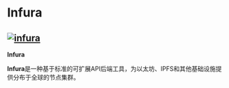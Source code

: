 # Infura

## [![infura](https://ethereum.consensys.net/hs-fs/hubfs/infura.png?width=500&name=infura.png)](http://bit.ly/infura-devportal)

**Infura**

**Infura**是一种基于标准的可扩展API后端工具，为以太坊、IPFS和其他基础设施提供分布于全球的节点集群。



